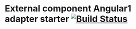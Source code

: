 # External component Angular1 adapter starter [![Build Status](https://api.travis-ci.org/jrencz/standalone-component-ng1-adapter.svg?branch=master)](https://travis-ci.org/jrencz/standalone-component-ng1-adapter)
